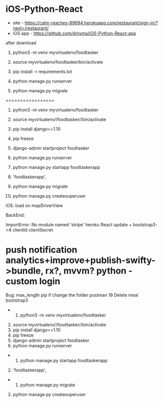 # iOS-Python-React

- site - https://calm-reaches-89694.herokuapp.com/restaurant/sign-in/?next=/restaurant/
- iOS app - https://github.com/dmyma/iOS-Python-React-app


after download

1. python3 -m venv myvirtualenv/foodtasker
2. source myvirtualenv/foodtasker/bin/activate

3. pip install -r requirements.txt
4. python manage.py runserver
5. python manage.py migrate

=================

1.  python3 -m venv myvirtualenv/foodtasker
2.  source myvirtualenv//foodtasker//bin/activate
3.  pip install django==1.10
4.  pip freeze
5.  django-admin startproject foodtasker
6.  python manage.py runserver

7.  python manage.py startapp foodtaskerapp
8.  'foodtaskerapp',

9.  python manage.py migrate
10. python manage.py createsuperuser

iOS:
load on mapDriverView

BackEnd:

ImportError: No module named 'stripe'
heroku
React update + bootstrap3->4
clientId
clientSecret

push notification
analytics+improve+publish-swifty->bundle, rx?, mvvm?
python - custom login
=======
Bug:
max_length
pip if change the folder
postman 19
Delete meal
bootstrap3
-  1. python3 -m venv myvirtualenv/foodtasker
2. source myvirtualenv//foodtasker//bin/activate
3. pip install django==1.10
4. pip freeze
5. django-admin startproject foodtasker
6. python manage.py runserver

-  1. python manage.py startapp foodtaskerapp
2. 'foodtaskerapp',
-  1. python manage.py migrate
2. python manage.py createsuperuser


